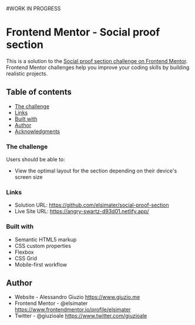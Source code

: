 #WORK IN PROGRESS



# Frontend Mentor - Social proof section 



This is a solution to the [Social proof section challenge on Frontend Mentor](https://www.frontendmentor.io/challenges/social-proof-section-6e0qTv_bA). Frontend Mentor challenges help you improve your coding skills by building realistic projects.

## Table of contents

- [The challenge](#the-challenge)
- [Links](#links)
- [Built with](#built-with)
- [Author](#author)
- [Acknowledgments](#acknowledgments)

### The challenge

Users should be able to:

- View the optimal layout for the section depending on their device's screen size

### Links

- Solution URL: https://github.com/elsimater/social-proof-section
- Live Site URL: https://angry-swartz-d93d01.netlify.app/

### Built with

- Semantic HTML5 markup
- CSS custom properties
- Flexbox
- CSS Grid
- Mobile-first workflow

## Author

- Website - Alessandro Giuzio https://www.giuzio.me
- Frontend Mentor - @elsimater https://www.frontendmentor.io/profile/elsimater
- Twitter - @giuzioale https://www.twitter.com/giuzioale

